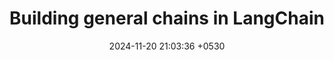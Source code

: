 ---
layout: post
title:  "Building general chains in LangChain"
description: "Building general chains in LangChain"
date:   2024-11-20 21:03:36 +0530
---